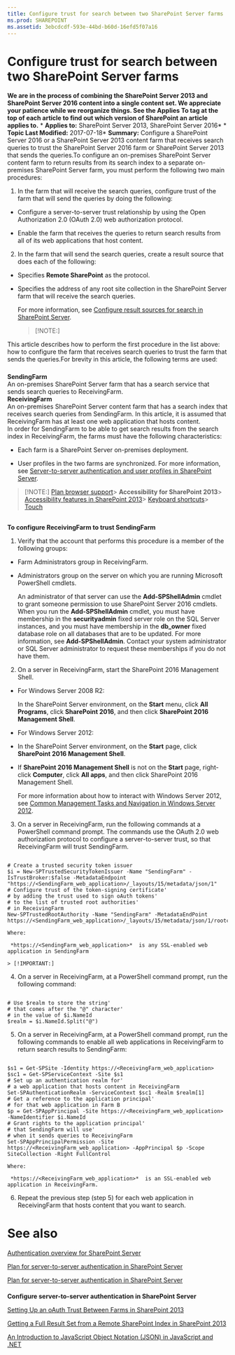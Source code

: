 ```yaml
---
title: Configure trust for search between two SharePoint Server farms
ms.prod: SHAREPOINT
ms.assetid: 3ebcdcdf-593e-44bd-b60d-16efd5f07a16
---
```



# Configure trust for search between two SharePoint Server farms
 **We are in the process of combining the SharePoint Server 2013 and SharePoint Server 2016 content into a single content set. We appreciate your patience while we reorganize things. See the Applies To tag at the top of each article to find out which version of SharePoint an article applies to.** * **Applies to:** SharePoint Server 2013, SharePoint Server 2016*  * **Topic Last Modified:** 2017-07-18* **Summary:** Configure a SharePoint Server 2016 or a SharePoint Server 2013 content farm that receives search queries to trust the SharePoint Server 2016 farm or SharePoint Server 2013 that sends the queries.To configure an on-premises SharePoint Server content farm to return results from its search index to a separate on-premises SharePoint Server farm, you must perform the following two main procedures:
1. In the farm that will receive the search queries, configure trust of the farm that will send the queries by doing the following:
    
  - Configure a server-to-server trust relationship by using the Open Authorization 2.0 (OAuth 2.0) web authorization protocol.
    
  
  - Enable the farm that receives the queries to return search results from all of its web applications that host content.
    
  
2. In the farm that will send the search queries, create a result source that does each of the following:
    
  - Specifies **Remote SharePoint** as the protocol.
    
  
  - Specifies the address of any root site collection in the SharePoint Server farm that will receive the search queries.
    
  

    For more information, see  [Configure result sources for search in SharePoint Server](html/configure-result-sources-for-search-in-sharepoint-server.md).
    
    > [!NOTE:]
      
This article describes how to perform the first procedure in the list above: how to configure the farm that receives search queries to trust the farm that sends the queries.For brevity in this article, the following terms are used:
### 

 **SendingFarm** <br/> An on-premises SharePoint Server farm that has a search service that sends search queries to ReceivingFarm.  <br/> **ReceivingFarm** <br/> An on-premises SharePoint Server content farm that has a search index that receives search queries from SendingFarm. In this article, it is assumed that ReceivingFarm has at least one web application that hosts content.  <br/> In order for SendingFarm to be able to get search results from the search index in ReceivingFarm, the farms must have the following characteristics:
- Each farm is a SharePoint Server on-premises deployment.
    
  
- User profiles in the two farms are synchronized. For more information, see  [Server-to-server authentication and user profiles in SharePoint Server](html/server-to-server-authentication-and-user-profiles-in-sharepoint-server.md).
    
  

> [!NOTE:]
>  [Plan browser support](https://go.microsoft.com/fwlink/p/?LinkId=246502)> **Accessibility for SharePoint 2013**>  [Accessibility features in SharePoint 2013](https://go.microsoft.com/fwlink/p/?LinkId=246501)>  [Keyboard shortcuts](https://go.microsoft.com/fwlink/p/?LinkID=246504)>  [Touch](https://go.microsoft.com/fwlink/p/?LinkId=246506)
  
    
    


## 

 **To configure ReceivingFarm to trust SendingFarm**
1. Verify that the account that performs this procedure is a member of the following groups:
    
  - Farm Administrators group in ReceivingFarm.
    
  
  - Administrators group on the server on which you are running Microsoft PowerShell cmdlets.
    
    An administrator of that server can use the **Add-SPShellAdmin** cmdlet to grant someone permission to use SharePoint Server 2016 cmdlets. When you run the **Add-SPShellAdmin** cmdlet, you must have membership in the **securityadmin** fixed server role on the SQL Server instances, and you must have membership in the **db_owner** fixed database role on all databases that are to be updated. For more information, see **Add-SPShellAdmin**. Contact your system administrator or SQL Server administrator to request these memberships if you do not have them.
    
  
2. On a server in ReceivingFarm, start the SharePoint 2016 Management Shell.
    
  - For Windows Server 2008 R2:
    
    In the SharePoint Server environment, on the **Start** menu, click **All Programs**, click **SharePoint 2016**, and then click **SharePoint 2016 Management Shell**.
    
  
  - For Windows Server 2012:
    
  - In the SharePoint Server environment, on the **Start** page, click **SharePoint 2016 Management Shell**.
    
  
  - If **SharePoint 2016 Management Shell** is not on the **Start** page, right-click **Computer**, click **All apps**, and then click SharePoint 2016 Management Shell.
    
  

    For more information about how to interact with Windows Server 2012, see  [Common Management Tasks and Navigation in Windows Server 2012](https://go.microsoft.com/fwlink/p/?LinkId=276950).
    
  
3. On a server in ReceivingFarm, run the following commands at a PowerShell command prompt. The commands use the OAuth 2.0 web authorization protocol to configure a server-to-server trust, so that ReceivingFarm will trust SendingFarm.
    
  ```
  
# Create a trusted security token issuer
$i = New-SPTrustedSecurityTokenIssuer -Name "SendingFarm" -IsTrustBroker:$false -MetadataEndpoint "https://<SendingFarm_web_application>/_layouts/15/metadata/json/1"
# Configure trust of the token-signing certificate'
# by adding the trust used to sign oAuth tokens'
# to the list of trusted root authorities'
# in ReceivingFarm
New-SPTrustedRootAuthority -Name "SendingFarm" -MetadataEndPoint https://<SendingFarm_web_application>/_layouts/15/metadata/json/1/rootcertificate
  ```


    Where:
    
     *https://<SendingFarm_web_application>*  is any SSL-enabled web application in SendingFarm
    
    > [!IMPORTANT:]
      
4. On a server in ReceivingFarm, at a PowerShell command prompt, run the following command:
    
  ```
  
# Use $realm to store the string'
# that comes after the "@" character'
# in the value of $i.NameId
$realm = $i.NameId.Split("@")
  ```

5. On a server in ReceivingFarm, at a PowerShell command prompt, run the following commands to enable all web applications in ReceivingFarm to return search results to SendingFarm:
    
  ```
  
$s1 = Get-SPSite -Identity https://<ReceivingFarm_web_application>
$sc1 = Get-SPServiceContext -Site $s1
# Set up an authentication realm for'
# a web application that hosts content in ReceivingFarm 
Set-SPAuthenticationRealm -ServiceContext $sc1 -Realm $realm[1]
# Get a reference to the application principal'
# for that web application in Farm B
$p = Get-SPAppPrincipal -Site https://<ReceivingFarm_web_application> -NameIdentifier $i.NameId
# Grant rights to the application principal'
# that SendingFarm will use'
# when it sends queries to ReceivingFarm
Set-SPAppPrincipalPermission -Site https://<ReceivingFarm_web_application> -AppPrincipal $p -Scope SiteCollection -Right FullControl
  ```


    Where:
    
     *https://<ReceivingFarm_web_application>*  is an SSL-enabled web application in ReceivingFarm.
    
  
6. Repeat the previous step (step 5) for each web application in ReceivingFarm that hosts content that you want to search.
    
  

# See also

#### 

 [Authentication overview for SharePoint Server](html/authentication-overview-for-sharepoint-server.md)
  
    
    
 [Plan for server-to-server authentication in SharePoint Server](html/plan-for-server-to-server-authentication-in-sharepoint-server.md)
  
    
    
 [Plan for server-to-server authentication in SharePoint Server](html/plan-for-server-to-server-authentication-in-sharepoint-server.md)
  
    
    

#### 

 **Configure server-to-server authentication in SharePoint Server**
  
    
    
 [Setting Up an oAuth Trust Between Farms in SharePoint 2013](https://blogs.technet.com/b/speschka/archive/2012/07/23/setting-up-an-oauth-trust-between-farms-in-sharepoint-2013.aspx)
  
    
    
 [Getting a Full Result Set from a Remote SharePoint Index in SharePoint 2013](https://blogs.technet.com/b/speschka/archive/2013/01/24/getting-a-full-result-set-from-a-remote-sharepoint-index-in-sharepoint-2013.aspx)
  
    
    
 [An Introduction to JavaScript Object Notation (JSON) in JavaScript and .NET](https://msdn.microsoft.com/en-us/library/bb299886.aspx)
  
    
    

  
    
    


